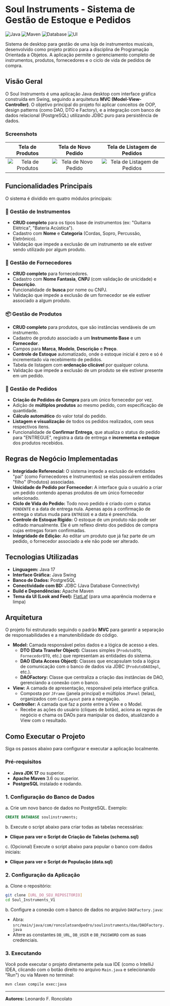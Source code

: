# Soul Instruments - Sistema de Gestão de Estoque e Pedidos

![Java](https://img.shields.io/badge/Java-17-blue)
![Maven](https://img.shields.io/badge/Build-Maven-red)
![Database](https://img.shields.io/badge/Database-PostgreSQL-blue)
![UI](https://img.shields.io/badge/UI-Java%20Swing-orange)

Sistema de desktop para gestão de uma loja de instrumentos musicais, desenvolvido como projeto prático para a disciplina de Programação Orientada a Objetos. A aplicação permite o gerenciamento completo de instrumentos, produtos, fornecedores e o ciclo de vida de pedidos de compra.

## Visão Geral

O Soul Instruments é uma aplicação Java desktop com interface gráfica construída em Swing, seguindo a arquitetura **MVC (Model-View-Controller)**. O objetivo principal do projeto foi aplicar conceitos de OOP, design patterns (como DAO, DTO e Factory), e a integração com banco de dados relacional (PostgreSQL) utilizando JDBC puro para persistência de dados.

### Screenshots

| Tela de Produtos | Tela de Novo Pedido | Tela de Listagem de Pedidos |
| :---: | :---: | :---: |
| ![Tela de Produtos](https://i.imgur.com/URL_DA_SUA_IMAGEM_AQUI.png) | ![Tela de Novo Pedido](https://i.imgur.com/URL_DA_SUA_IMAGEM_AQUI.png) | ![Tela de Listagem de Pedidos](https://i.imgur.com/URL_DA_SUA_IMAGEM_AQUI.png) |

## Funcionalidades Principais

O sistema é dividido em quatro módulos principais:

### 🎸 Gestão de Instrumentos
- **CRUD completo** para os tipos base de instrumentos (ex: "Guitarra Elétrica", "Bateria Acústica").
- Cadastro com **Nome** e **Categoria** (Cordas, Sopro, Percussão, Eletrônico).
- Validação que impede a exclusão de um instrumento se ele estiver sendo utilizado por algum produto.

### 🚚 Gestão de Fornecedores
- **CRUD completo** para fornecedores.
- Cadastro com **Nome Fantasia**, **CNPJ** (com validação de unicidade) e **Descrição**.
- Funcionalidade de **busca** por nome ou CNPJ.
- Validação que impede a exclusão de um fornecedor se ele estiver associado a algum produto.

### 📦 Gestão de Produtos
- **CRUD completo** para produtos, que são instâncias vendáveis de um instrumento.
- Cadastro de produto associado a um **Instrumento Base** e um **Fornecedor**.
- Campos para **Marca**, **Modelo**, **Descrição** e **Preço**.
- **Controle de Estoque** automatizado, onde o estoque inicial é zero e só é incrementado via recebimento de pedidos.
- Tabela de listagem com **ordenação clicável** por qualquer coluna.
- Validação que impede a exclusão de um produto se ele estiver presente em um pedido.

### 📝 Gestão de Pedidos
- **Criação de Pedidos de Compra** para um único fornecedor por vez.
- Adição de **múltiplos produtos** ao mesmo pedido, com especificação de quantidade.
- **Cálculo automático** do valor total do pedido.
- **Listagem e visualização** de todos os pedidos realizados, com seus respectivos itens.
- Funcionalidade de **Confirmar Entrega**, que atualiza o status do pedido para "ENTREGUE", registra a data de entrega e **incrementa o estoque** dos produtos recebidos.

## Regras de Negócio Implementadas

- **Integridade Referencial:** O sistema impede a exclusão de entidades "pai" (como Fornecedores e Instrumentos) se elas possuírem entidades "filho" (Produtos) associadas.
- **Unicidade de Pedido por Fornecedor:** A interface guia o usuário a criar um pedido contendo apenas produtos de um único fornecedor selecionado.
- **Ciclo de Vida do Pedido:** Todo novo pedido é criado com o status `PENDENTE` e a data de entrega nula. Apenas após a confirmação de entrega o status muda para `ENTREGUE` e a data é preenchida.
- **Controle de Estoque Rígido:** O estoque de um produto não pode ser editado manualmente. Ele é um reflexo direto dos pedidos de compra cujas entregas foram confirmadas.
- **Integridade de Edição:** Ao editar um produto que já faz parte de um pedido, o fornecedor associado a ele não pode ser alterado.

## Tecnologias Utilizadas

- **Linguagem:** Java 17
- **Interface Gráfica:** Java Swing
- **Banco de Dados:** PostgreSQL
- **Conectividade com BD:** JDBC (Java Database Connectivity)
- **Build e Dependências:** Apache Maven
- **Tema da UI (Look and Feel):** [FlatLaf](https://www.formdev.com/flatlaf/) (para uma aparência moderna e limpa)

## Arquitetura

O projeto foi estruturado seguindo o padrão **MVC** para garantir a separação de responsabilidades e a manutenibilidade do código.

- **Model:** Camada responsável pelos dados e a lógica de acesso a eles.
  - **DTO (Data Transfer Object):** Classes simples (`ProdutoDTO`, `FornecedorDTO`, etc.) que representam as entidades do sistema.
  - **DAO (Data Access Object):** Classes que encapsulam toda a lógica de comunicação com o banco de dados via JDBC (`ProdutoDAOImpl`, etc.).
  - **DAOFactory:** Classe que centraliza a criação das instâncias de DAO, gerenciando a conexão com o banco.
- **View:** A camada de apresentação, responsável pela interface gráfica.
  - Composta por `JFrame` (janela principal) e múltiplos `JPanel` (telas), organizados com `CardLayout` para a navegação.
- **Controller:** A camada que faz a ponte entre a View e o Model.
  - Recebe as ações do usuário (cliques de botão), aciona as regras de negócio e chama os DAOs para manipular os dados, atualizando a View com o resultado.

## Como Executar o Projeto

Siga os passos abaixo para configurar e executar a aplicação localmente.

### Pré-requisitos
- **Java JDK 17** ou superior.
- **Apache Maven** 3.6 ou superior.
- **PostgreSQL** instalado e rodando.

### 1. Configuração do Banco de Dados

a. Crie um novo banco de dados no PostgreSQL. Exemplo:
```sql
CREATE DATABASE soulinstruments;
```

b. Execute o script abaixo para criar todas as tabelas necessárias:

<details>
<summary><strong>Clique para ver o Script de Criação de Tabelas (schema.sql)</strong></summary>

```sql
-- Limpa o banco para um novo começo (cuidado em produção!)
TRUNCATE TABLE fornecedor, instrumento, produto, pedido, itempedido RESTART IDENTITY CASCADE;

-- Criação das Tabelas
CREATE TABLE instrumento (
    idinstrumento SERIAL PRIMARY KEY,
    nome VARCHAR(50) NOT NULL UNIQUE,
    categoria VARCHAR(20) NOT NULL
);

CREATE TABLE fornecedor (
    idfornecedor SERIAL PRIMARY KEY,
    nomefornecedor VARCHAR(60) NOT NULL,
    cnpj VARCHAR(20) NOT NULL UNIQUE,
    descricao VARCHAR(255)
);

CREATE TABLE produto (
    idproduto SERIAL PRIMARY KEY,
    marca VARCHAR(30) NOT NULL,
    modelo VARCHAR(30),
    descricao VARCHAR(255),
    preco DECIMAL(10, 2) NOT NULL,
    quantidadeestoque INT NOT NULL,
    idinstrumento INT NOT NULL,
    idfornecedor INT NOT NULL,
    FOREIGN KEY (idinstrumento) REFERENCES instrumento(idinstrumento),
    FOREIGN KEY (idfornecedor) REFERENCES fornecedor(idfornecedor)
);

CREATE TABLE pedido (
    idpedido SERIAL PRIMARY KEY,
    datapedido DATE NOT NULL,
    dataentrega DATE,
    valortotal DECIMAL(10, 2),
    idfornecedor INT NOT NULL,
    status VARCHAR(20) NOT NULL DEFAULT 'PENDENTE',
    FOREIGN KEY (idfornecedor) REFERENCES fornecedor(idfornecedor)
);

CREATE TABLE itempedido (
    iditempedido SERIAL PRIMARY KEY,
    quantidade INT NOT NULL,
    valorunitario DECIMAL(10, 2) NOT NULL,
    valortotal DECIMAL(10, 2) NOT NULL,
    idproduto INT NOT NULL,
    idpedido INT NOT NULL,
    FOREIGN KEY (idproduto) REFERENCES produto(idproduto),
    FOREIGN KEY (idpedido) REFERENCES pedido(idpedido) ON DELETE CASCADE
);
```
</details>

c. (Opcional) Execute o script abaixo para popular o banco com dados iniciais:

<details>
<summary><strong>Clique para ver o Script de População (data.sql)</strong></summary>

```sql
-- Inserindo Fornecedores
INSERT INTO fornecedor (nomefornecedor, cnpj, descricao) VALUES
('Fender Musical Instruments', '11.222.333/0001-44', 'Fornecedor oficial de guitarras e baixos Fender e Squier.'),
('Gibson Brands, Inc.', '55.666.777/0001-88', 'Fornecedor de guitarras Gibson, Epiphone e baixos.'),
('Yamaha Musical', '99.888.777/0001-66', 'Instrumentos musicais diversos, de teclados a baterias.'),
('Roland Corporation', '22.333.444/0001-55', 'Especialista em instrumentos eletrônicos, sintetizadores e baterias eletrônicas.');

-- Inserindo Instrumentos base
INSERT INTO instrumento (nome, categoria) VALUES
('Guitarra Elétrica', 'cordas'),
('Baixo Elétrico', 'cordas'),
('Violão Acústico', 'cordas'),
('Bateria Acústica', 'percussao'),
('Teclado Arranjador', 'eletronico'),
('Sintetizador', 'eletronico');

-- Inserindo Produtos (IDs assumem que as inserções anteriores geraram IDs de 1 em diante)
INSERT INTO produto (marca, modelo, descricao, preco, quantidadeestoque, idinstrumento, idfornecedor) VALUES
('Fender', 'Player Stratocaster', 'Corpo em amieiro, braço em maple, trio de captadores single-coil.', 4500.00, 10, 1, 1),
('Fender', 'American Professional II Telecaster', 'O padrão da indústria para guitarras versáteis. Cor Butterscotch Blonde.', 11500.00, 5, 1, 1),
('Fender', 'Player Jazz Bass', 'Baixo de 4 cordas, versátil e confortável. Acabamento 3-Color Sunburst.', 4800.00, 8, 2, 1),
('Gibson', 'Les Paul Standard 60s', 'Corpo em mogno, tampo em maple, captadores BurstBucker. Cor Iced Tea.', 17000.00, 3, 1, 2),
('Gibson', 'SG Standard', 'Corpo leve em mogno, braço fino e acesso fácil às casas superiores. Cor Cherry Red.', 9800.00, 4, 1, 2),
('Gibson', 'Hummingbird', 'Violão eletro-acústico icônico com timbre rico e quente.', 22000.00, 2, 3, 2),
('Yamaha', 'PSR-E373', 'Teclado arranjador portátil com 61 teclas sensitivas e vasta biblioteca de sons.', 1800.00, 15, 5, 3),
('Yamaha', 'Stage Custom Birch', 'Kit de bateria acústica em madeira Birch. Som focado e profissional. Bumbo de 22".', 5500.00, 6, 4, 3),
('Roland', 'Juno-DS61', 'Sintetizador de 61 teclas com sons profissionais, performance aprimorada e operação a pilhas.', 5200.00, 7, 6, 4);
```
</details>

### 2. Configuração da Aplicação

a. Clone o repositório:
```bash
git clone [URL_DO_SEU_REPOSITORIO]
cd Soul_Instruments_V1
```

b. Configure a conexão com o banco de dados no arquivo `DAOFactory.java`:
   - Abra: `src/main/java/com/roncolatoandpedro/soulinstruments/dao/DAOFactory.java`
   - Altere as constantes `DB_URL`, `DB_USER` e `DB_PASSWORD` com as suas credenciais.

### 3. Executando

Você pode executar o projeto diretamente pela sua IDE (como o IntelliJ IDEA, clicando com o botão direito no arquivo `Main.java` e selecionando "Run") ou via Maven no terminal:

```bash
mvn clean compile exec:java
```

---
**Autores:** Leonardo F. Roncolato
